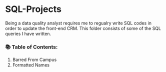 # SQL-Projects

Being a data quality analyst requires me to regualry write SQL codes in order to update the front-end CRM. This folder consists of some of the SQL queries I have written. 

### 📚 Table of Contents: 

1. Barred From Campus
2. Formatted Names 
 
